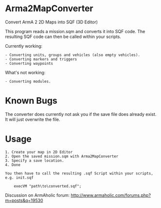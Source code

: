 Arma2MapConverter
=================

Convert ArmA 2 2D Maps into SQF (3D Editor)

This program reads a mission.sqm and converts it into SQF code. The resulting SQF code can 
then be called within your scripts.

Currently working:

	- Converting units, groups and vehicles (also empty vehicles).
	- Converting markers and triggers
	- Converting waypoints
	
What's not working:

	- Converting modules.
	
Known Bugs
==========
The converter does currently not ask you if the save file does already exist. It will just overwrite the file.

Usage
=====

	1. Create your map in 2D Editor
	2. Open the saved mission.sqm with Arma2MapConverter
	3. Specify a save location.
	4. Done
	
	You then have to call the resulting .sqf Script within your scripts, e.g. init.sqf
	
		execVM "path\to\converted.sqf";
		
	
	
Discussion on ArmAholic forum:
http://www.armaholic.com/forums.php?m=posts&q=19530